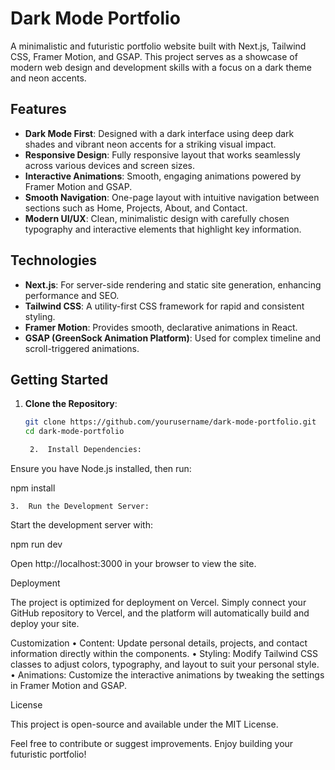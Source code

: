 # Dark Mode Portfolio

A minimalistic and futuristic portfolio website built with Next.js, Tailwind CSS, Framer Motion, and GSAP. This project serves as a showcase of modern web design and development skills with a focus on a dark theme and neon accents.

## Features

- **Dark Mode First**: Designed with a dark interface using deep dark shades and vibrant neon accents for a striking visual impact.
- **Responsive Design**: Fully responsive layout that works seamlessly across various devices and screen sizes.
- **Interactive Animations**: Smooth, engaging animations powered by Framer Motion and GSAP.
- **Smooth Navigation**: One-page layout with intuitive navigation between sections such as Home, Projects, About, and Contact.
- **Modern UI/UX**: Clean, minimalistic design with carefully chosen typography and interactive elements that highlight key information.

## Technologies

- **Next.js**: For server-side rendering and static site generation, enhancing performance and SEO.
- **Tailwind CSS**: A utility-first CSS framework for rapid and consistent styling.
- **Framer Motion**: Provides smooth, declarative animations in React.
- **GSAP (GreenSock Animation Platform)**: Used for complex timeline and scroll-triggered animations.

## Getting Started

1. **Clone the Repository**:  
   ```bash
   git clone https://github.com/yourusername/dark-mode-portfolio.git
   cd dark-mode-portfolio

	2.	Install Dependencies:
Ensure you have Node.js installed, then run:

npm install


	3.	Run the Development Server:
Start the development server with:

npm run dev

Open http://localhost:3000 in your browser to view the site.

Deployment

The project is optimized for deployment on Vercel. Simply connect your GitHub repository to Vercel, and the platform will automatically build and deploy your site.

Customization
	•	Content: Update personal details, projects, and contact information directly within the components.
	•	Styling: Modify Tailwind CSS classes to adjust colors, typography, and layout to suit your personal style.
	•	Animations: Customize the interactive animations by tweaking the settings in Framer Motion and GSAP.

License

This project is open-source and available under the MIT License.

Feel free to contribute or suggest improvements. Enjoy building your futuristic portfolio!

